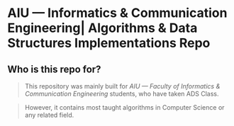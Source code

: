 # AIU — Informatics & Communication Engineering| Algorithms & Data Structures Implementations Repo

## Who is this repo for?
> This repository was mainly built for _AIU — Faculty of Informatics & Communication Engineering_ students, who have taken ADS Class.

> However, it contains most taught algorithms in Computer Science or any related field.
